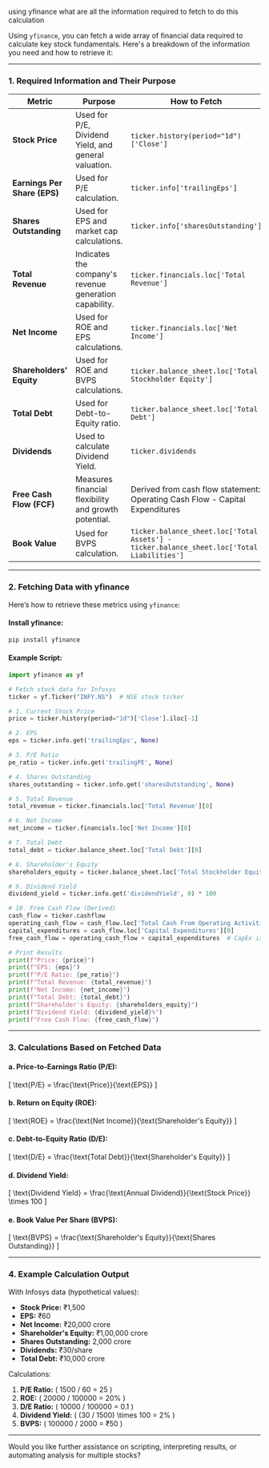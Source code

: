 using yfinance what are all the information required to fetch to do this calculation

Using `yfinance`, you can fetch a wide array of financial data required to calculate key stock fundamentals. Here's a breakdown of the information you need and how to retrieve it:

---

### **1. Required Information and Their Purpose**

| **Metric**                | **Purpose**                                                                 | **How to Fetch**                                 |
|----------------------------|-----------------------------------------------------------------------------|-------------------------------------------------|
| **Stock Price**            | Used for P/E, Dividend Yield, and general valuation.                       | `ticker.history(period="1d")['Close']`          |
| **Earnings Per Share (EPS)** | Used for P/E calculation.                                                  | `ticker.info['trailingEps']`                   |
| **Shares Outstanding**     | Used for EPS and market cap calculations.                                  | `ticker.info['sharesOutstanding']`             |
| **Total Revenue**          | Indicates the company's revenue generation capability.                     | `ticker.financials.loc['Total Revenue']`       |
| **Net Income**             | Used for ROE and EPS calculations.                                         | `ticker.financials.loc['Net Income']`          |
| **Shareholders' Equity**   | Used for ROE and BVPS calculations.                                        | `ticker.balance_sheet.loc['Total Stockholder Equity']` |
| **Total Debt**             | Used for Debt-to-Equity ratio.                                             | `ticker.balance_sheet.loc['Total Debt']`       |
| **Dividends**              | Used to calculate Dividend Yield.                                          | `ticker.dividends`                             |
| **Free Cash Flow (FCF)**   | Measures financial flexibility and growth potential.                       | Derived from cash flow statement: <br> Operating Cash Flow - Capital Expenditures |
| **Book Value**             | Used for BVPS calculation.                                                 | `ticker.balance_sheet.loc['Total Assets'] - ticker.balance_sheet.loc['Total Liabilities']` |

---

### **2. Fetching Data with yfinance**

Here’s how to retrieve these metrics using `yfinance`:

#### **Install yfinance**:
```bash
pip install yfinance
```

#### **Example Script**:
```python
import yfinance as yf

# Fetch stock data for Infosys
ticker = yf.Ticker("INFY.NS")  # NSE stock ticker

# 1. Current Stock Price
price = ticker.history(period="1d")['Close'].iloc[-1]

# 2. EPS
eps = ticker.info.get('trailingEps', None)

# 3. P/E Ratio
pe_ratio = ticker.info.get('trailingPE', None)

# 4. Shares Outstanding
shares_outstanding = ticker.info.get('sharesOutstanding', None)

# 5. Total Revenue
total_revenue = ticker.financials.loc['Total Revenue'][0]

# 6. Net Income
net_income = ticker.financials.loc['Net Income'][0]

# 7. Total Debt
total_debt = ticker.balance_sheet.loc['Total Debt'][0]

# 8. Shareholder's Equity
shareholders_equity = ticker.balance_sheet.loc['Total Stockholder Equity'][0]

# 9. Dividend Yield
dividend_yield = ticker.info.get('dividendYield', 0) * 100

# 10. Free Cash Flow (Derived)
cash_flow = ticker.cashflow
operating_cash_flow = cash_flow.loc['Total Cash From Operating Activities'][0]
capital_expenditures = cash_flow.loc['Capital Expenditures'][0]
free_cash_flow = operating_cash_flow + capital_expenditures  # CapEx is negative

# Print Results
print(f"Price: {price}")
print(f"EPS: {eps}")
print(f"P/E Ratio: {pe_ratio}")
print(f"Total Revenue: {total_revenue}")
print(f"Net Income: {net_income}")
print(f"Total Debt: {total_debt}")
print(f"Shareholder's Equity: {shareholders_equity}")
print(f"Dividend Yield: {dividend_yield}%")
print(f"Free Cash Flow: {free_cash_flow}")
```

---

### **3. Calculations Based on Fetched Data**

#### **a. Price-to-Earnings Ratio (P/E):**
\[
\text{P/E} = \frac{\text{Price}}{\text{EPS}}
\]

#### **b. Return on Equity (ROE):**
\[
\text{ROE} = \frac{\text{Net Income}}{\text{Shareholder's Equity}}
\]

#### **c. Debt-to-Equity Ratio (D/E):**
\[
\text{D/E} = \frac{\text{Total Debt}}{\text{Shareholder's Equity}}
\]

#### **d. Dividend Yield:**
\[
\text{Dividend Yield} = \frac{\text{Annual Dividend}}{\text{Stock Price}} \times 100
\]

#### **e. Book Value Per Share (BVPS):**
\[
\text{BVPS} = \frac{\text{Shareholder's Equity}}{\text{Shares Outstanding}}
\]

---

### **4. Example Calculation Output**
With Infosys data (hypothetical values):
- **Stock Price:** ₹1,500
- **EPS:** ₹60
- **Net Income:** ₹20,000 crore
- **Shareholder's Equity:** ₹1,00,000 crore
- **Shares Outstanding:** 2,000 crore
- **Dividends:** ₹30/share
- **Total Debt:** ₹10,000 crore

Calculations:
1. **P/E Ratio:** \( 1500 / 60 = 25 \)
2. **ROE:** \( 20000 / 100000 = 20\% \)
3. **D/E Ratio:** \( 10000 / 100000 = 0.1 \)
4. **Dividend Yield:** \( (30 / 1500) \times 100 = 2\% \)
5. **BVPS:** \( 100000 / 2000 = ₹50 \)

---

Would you like further assistance on scripting, interpreting results, or automating analysis for multiple stocks?
